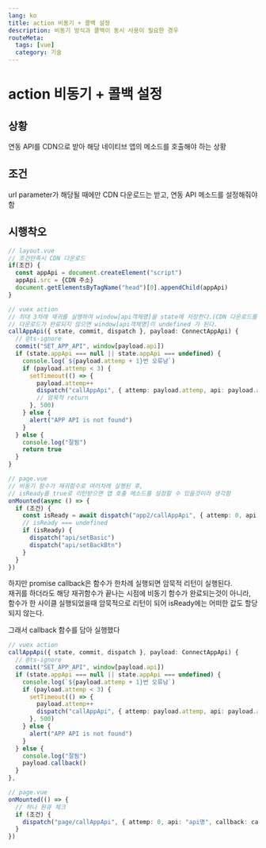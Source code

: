 ```yaml
---
lang: ko
title: action 비동기 + 콜백 설정
description: 비동기 방식과 콜백이 동시 사용이 필요한 경우
routeMeta:
  tags: [vue]
  category: 기술
---
```


# action 비동기 + 콜백 설정

## 상황

연동 API를 CDN으로 받아 해당 네이티브 앱의 메소드를 호출해야 하는 상황

## 조건

url parameter가 해당될 때에만 CDN 다운로드는 받고, 연동 API 메소드를 설정해줘야함

## 시행착오

```ts
// layout.vue
// 조건만족시 CDN 다운로드
if(조건) {
  const appApi = document.createElement("script")
  appApi.src = {CDN 주소}
  document.getElementsByTagName("head")[0].appendChild(appApi)
}

// vuex action
// 최대 3차례 재귀를 실행하여 window[api객체명]을 state에 저장한다.(CDN 다운로드를 기다림)
// 다운로드가 완료되지 않으면 window[api객체명]이 undefined 가 된다.
callAppApi({ state, commit, dispatch }, payload: ConnectAppApi) {
  // @ts-ignore
  commit("SET_APP_API", window[payload.api])
  if (state.appApi === null || state.appApi === undefined) {
    console.log(`${payload.attemp + 1}번 오류남`)
    if (payload.attemp < 3) {
      setTimeout(() => {
        payload.attemp++
        dispatch("callAppApi", { attemp: payload.attemp, api: payload.api})
        // 암묵적 return
      }, 500)
    } else {
      alert("APP API is not found")
    }
  } else {
    console.log("잘됨")
    return true
  }
}
```

```ts
// page.vue
// 비동기 함수가 재귀함수로 여러차례 실행된 후,
// isReady를 true로 리턴받으면 앱 호출 메소드를 설정할 수 있을것이라 생각함
onMounted(async () => {
  if (조건) {
    const isReady = await dispatch("app2/callAppApi", { attemp: 0, api: "API명" })
    // isReady === undefined
    if (isReady) {
      dispatch("api/setBasic")
      dispatch("api/setBackBtn")
    }
  }
})
```

하지만 promise callback은 함수가 한차례 실행되면 암묵적 리턴이 실행된다.  
재귀를 하더라도 해당 재귀함수가 끝나는 시점에 비동기 함수가 완료되는것이 아니라,  
함수가 한 사이클 실행되었을때 암묵적으로 리턴이 되어 isReady에는 어떠한 값도 할당되지 않는다.

그래서 callback 함수를 담아 실행했다

```ts
// vuex action
callAppApi({ state, commit, dispatch }, payload: ConnectAppApi) {
  // @ts-ignore
  commit("SET_APP_API", window[payload.api])
  if (state.appApi === null || state.appApi === undefined) {
    console.log(`${payload.attemp + 1}번 오류남`)
    if (payload.attemp < 3) {
      setTimeout(() => {
        payload.attemp++
        dispatch("callAppApi", { attemp: payload.attemp, api: payload.api, callback: payload.callback }) // 콜백함수까지 객체에 담아서 전달
      }, 500)
    } else {
      alert("APP API is not found")
    }
  } else {
    console.log("잘됨")
    payload.callback()
  }
},

// page.vue
onMounted(() => {
  // 하나 원큐 체크
  if (조건) {
    dispatch("page/callAppApi", { attemp: 0, api: "api명", callback: callback })
  }
})
```
